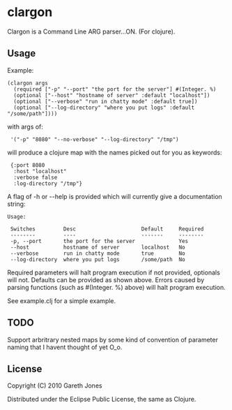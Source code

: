 # clargon

Clargon is a Command Line ARG parser...ON. (For clojure).

## Usage

Example:

    (clargon args
      (required ["-p" "--port" "the port for the server"] #(Integer. %)
      (optional ["--host" "hostname of server" :default "localhost"])
      (optional ["--verbose" "run in chatty mode" :default true])
      (optional ["--log-directory" "where you put logs" :default "/some/path"])))

with args of:

     '("-p" "8080" "--no-verbose" "--log-directory" "/tmp")

will produce a clojure map with the names picked out for you as keywords:

     {:port 8080
      :host "localhost"
      :verbose false
      :log-directory "/tmp"}

A flag of -h or --help is provided which will currently give a
documentation string:

    Usage:

     Switches         Desc                     Default     Required 
     --------         ----                     -------     -------- 
     -p, --port       the port for the server              Yes      
     --host           hostname of server       localhost   No       
     --verbose        run in chatty mode       true        No       
     --log-directory  where you put logs       /some/path  No       

Required parameters will halt program execution if not provided,
optionals will not. Defaults can be provided as shown above. Errors
caused by parsing functions (such as #(Integer. %) above) will halt
program execution.

See example.clj for a simple example.

## TODO

Support arbritrary nested maps by some kind of convention of parameter
naming that I havent thought of yet O_o.

## License

Copyright (C) 2010 Gareth Jones

Distributed under the Eclipse Public License, the same as Clojure.

